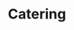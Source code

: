 ---
id: 95
title : Catering
linkurl: https://gum.co/JJYcr/pajakresources
fitur : aspekpajak
createdTime : 31/08/2019
modifiedTime : 27/12/2019
topik: Versi Ringan
img: catering.png
---